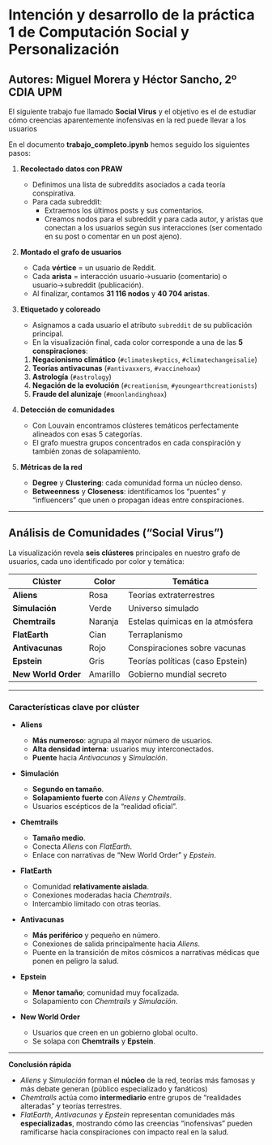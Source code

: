 # Intención y desarrollo de la práctica 1 de Computación Social y Personalización

## Autores: Miguel Morera y Héctor Sancho, 2º CDIA UPM

El siguiente trabajo fue llamado **Social Virus** y el objetivo es el de estudiar cómo creencias aparentemente inofensivas en la red puede llevar a los usuarios 

En el documento **trabajo_completo.ipynb** hemos seguido los siguientes pasos:

1. **Recolectado datos con PRAW**  
   - Definimos una lista de subreddits asociados a cada teoría conspirativa.  
   - Para cada subreddit:  
     - Extraemos los últimos posts y sus comentarios.  
     - Creamos nodos para el subreddit y para cada autor, y aristas que conectan a los usuarios según sus interacciones (ser comentado en su post o comentar en un post ajeno).

2. **Montado el grafo de usuarios**  
   - Cada **vértice** = un usuario de Reddit.  
   - Cada **arista** = interacción usuario→usuario (comentario) o usuario→subreddit (publicación).  
   - Al finalizar, contamos **31 116 nodos** y **40 704 aristas**.

3. **Etiquetado y coloreado**  
   - Asignamos a cada usuario el atributo `subreddit` de su publicación principal.  
   - En la visualización final, cada color corresponde a una de las **5 conspiraciones**:

   1. **Negacionismo climático** (`#climateskeptics`, `#climatechangeisalie`)  
   2. **Teorías antivacunas** (`#antivaxxers`, `#vaccinehoax`)  
   3. **Astrología** (`#astrology`)  
   4. **Negación de la evolución** (`#creationism`, `#youngearthcreationists`)  
   5. **Fraude del alunizaje** (`#moonlandinghoax`)

4. **Detección de comunidades**  
   - Con Louvain encontramos clústeres temáticos perfectamente alineados con esas 5 categorías.  
   - El grafo muestra grupos concentrados en cada conspiración y también zonas de solapamiento.

5. **Métricas de la red**  
   - **Degree** y **Clustering**: cada comunidad forma un núcleo denso.  
   - **Betweenness** y **Closeness**: identificamos los “puentes” y “influencers” que unen o propagan ideas entre conspiraciones.

---

## Análisis de Comunidades (“Social Virus”)

La visualización revela **seis clústeres** principales en nuestro grafo de usuarios, cada uno identificado por color y temática:

| Clúster        | Color    | Temática                          |
|----------------|----------|-----------------------------------|
| **Aliens**     | Rosa     | Teorías extraterrestres           |
| **Simulación** | Verde    | Universo simulado                 |
| **Chemtrails** | Naranja  | Estelas químicas en la atmósfera  |
| **FlatEarth**  | Cian     | Terraplanismo                     |
| **Antivacunas**| Rojo     | Conspiraciones sobre vacunas      |
| **Epstein**    | Gris     | Teorías políticas (caso Epstein)  |
| **New World Order** | Amarillo | Gobierno mundial secreto     |
---

### Características clave por clúster

- **Aliens**  
  - **Más numeroso**: agrupa al mayor número de usuarios.  
  - **Alta densidad interna**: usuarios muy interconectados.  
  - **Puente** hacia *Antivacunas* y *Simulación*.

- **Simulación**  
  - **Segundo en tamaño**.  
  - **Solapamiento fuerte** con *Aliens* y *Chemtrails*.  
  - Usuarios escépticos de la “realidad oficial”.

- **Chemtrails**  
  - **Tamaño medio**.  
  - Conecta *Aliens* con *FlatEarth*.  
  - Enlace con narrativas de “New World Order” y *Epstein*.

- **FlatEarth**  
  - Comunidad **relativamente aislada**.  
  - Conexiones moderadas hacia *Chemtrails*.  
  - Intercambio limitado con otras teorías.

- **Antivacunas**  
  - **Más periférico** y pequeño en número.  
  - Conexiones de salida principalmente hacia *Aliens*.  
  - Puente en la transición de mitos cósmicos a narrativas médicas que ponen en peligro la salud.

- **Epstein**  
  - **Menor tamaño**; comunidad muy focalizada.  
  - Solapamiento con *Chemtrails* y *Simulación*.

- **New World Order**  
  - Usuarios que creen en un gobierno global oculto.  
  - Se solapa con **Chemtrails** y **Epstein**.

---

**Conclusión rápida**  
- *Aliens* y *Simulación* forman el **núcleo** de la red, teorías más famosas y más debate generan (público especializado y fanáticos)  
- *Chemtrails* actúa como **intermediario** entre grupos de “realidades alteradas” y teorías terrestres.  
- *FlatEarth*, *Antivacunas* y *Epstein* representan comunidades más **especializadas**, mostrando cómo las creencias “inofensivas” pueden ramificarse hacia conspiraciones con impacto real en la salud.
